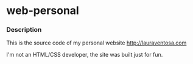 # web-personal

### Description
This is the source code of my personal website http://lauraventosa.com 

I'm not an HTML/CSS developer, the site was built just for fun. 
